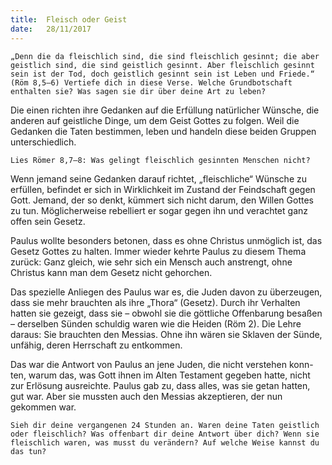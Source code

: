 ```yaml
---
title:  Fleisch oder Geist
date:   28/11/2017
---
```


`„Denn die da fleischlich sind, die sind fleischlich gesinnt; die aber geistlich sind, die sind geistlich gesinnt. Aber fleischlich gesinnt sein ist der Tod, doch geistlich gesinnt sein ist Leben und Friede.“ (Röm 8,5–6) Vertiefe dich in diese Verse. Welche Grundbotschaft enthalten sie? Was sagen sie dir über deine Art zu leben?`

Die einen richten ihre Gedanken auf die Erfüllung natürlicher Wünsche, die anderen auf geistliche Dinge, um dem Geist Gottes zu folgen. Weil die Gedanken die Taten bestimmen, leben und handeln diese beiden Gruppen unterschiedlich.

`Lies Römer 8,7–8: Was gelingt fleischlich gesinnten Menschen nicht?`

Wenn jemand seine Gedanken darauf richtet, „fleischliche“ Wünsche zu erfüllen, befindet er sich in Wirklichkeit im Zustand der Feindschaft gegen Gott. Jemand, der so denkt, kümmert sich nicht darum, den Willen Gottes zu tun. Möglicherweise rebelliert er sogar gegen ihn und verachtet ganz offen sein Gesetz.

Paulus wollte besonders betonen, dass es ohne Christus unmöglich ist, das Gesetz Gottes zu halten. Immer wieder kehrte Paulus zu diesem Thema zurück: Ganz gleich, wie sehr sich ein Mensch auch anstrengt, ohne Christus kann man dem Gesetz nicht gehorchen.

Das spezielle Anliegen des Paulus war es, die Juden davon zu überzeugen, dass sie mehr brauchten als ihre „Thora“ (Gesetz). Durch ihr Verhalten hatten sie gezeigt, dass sie – obwohl sie die göttliche Offenbarung besaßen – derselben Sünden schuldig waren wie die Heiden (Röm 2). Die Lehre daraus: Sie brauchten den Messias. Ohne ihn wären sie Sklaven der Sünde, unfähig, deren Herrschaft zu entkommen.

Das war die Antwort von Paulus an jene Juden, die nicht verstehen konn-ten, warum das, was Gott ihnen im Alten Testament gegeben hatte, nicht zur Erlösung ausreichte. Paulus gab zu, dass alles, was sie getan hatten, gut war. Aber sie mussten auch den Messias akzeptieren, der nun gekommen war.

`Sieh dir deine vergangenen 24 Stunden an. Waren deine Taten geistlich oder fleischlich? Was offenbart dir deine Antwort über dich? Wenn sie fleischlich waren, was musst du verändern? Auf welche Weise kannst du das tun?`